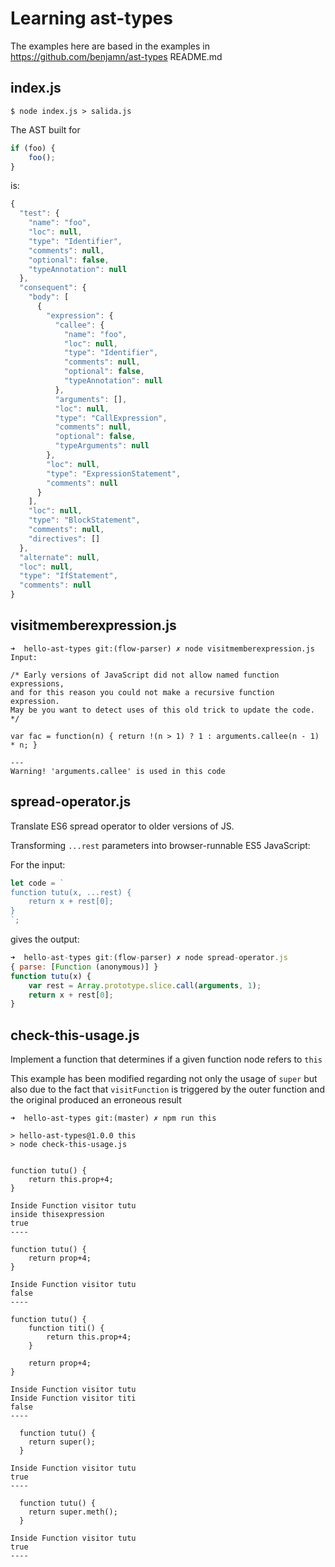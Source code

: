 # Learning ast-types 

The examples here are based in the examples in <https://github.com/benjamn/ast-types>
README.md

## index.js

```
$ node index.js > salida.js
```

The AST built for 

```js
if (foo) {
    foo();
}
```

is:

```js
{
  "test": {
    "name": "foo",
    "loc": null,
    "type": "Identifier",
    "comments": null,
    "optional": false,
    "typeAnnotation": null
  },
  "consequent": {
    "body": [
      {
        "expression": {
          "callee": {
            "name": "foo",
            "loc": null,
            "type": "Identifier",
            "comments": null,
            "optional": false,
            "typeAnnotation": null
          },
          "arguments": [],
          "loc": null,
          "type": "CallExpression",
          "comments": null,
          "optional": false,
          "typeArguments": null
        },
        "loc": null,
        "type": "ExpressionStatement",
        "comments": null
      }
    ],
    "loc": null,
    "type": "BlockStatement",
    "comments": null,
    "directives": []
  },
  "alternate": null,
  "loc": null,
  "type": "IfStatement",
  "comments": null
}
```

## visitmemberexpression.js 

```
➜  hello-ast-types git:(flow-parser) ✗ node visitmemberexpression.js 
Input:

/* Early versions of JavaScript did not allow named function expressions, 
and for this reason you could not make a recursive function expression. 
May be you want to detect uses of this old trick to update the code.
*/

var fac = function(n) { return !(n > 1) ? 1 : arguments.callee(n - 1) * n; }

---
Warning! 'arguments.callee' is used in this code
```

## spread-operator.js

Translate ES6 spread operator to older versions of JS.

Transforming `...rest` parameters into browser-runnable ES5 JavaScript:


For the input:

```js 
let code = `
function tutu(x, ...rest) {
    return x + rest[0];
}
`;
```

gives the output:

```js
➜  hello-ast-types git:(flow-parser) ✗ node spread-operator.js
{ parse: [Function (anonymous)] }
function tutu(x) {
    var rest = Array.prototype.slice.call(arguments, 1);
    return x + rest[0];
}
```

## check-this-usage.js

Implement a function that determines if a given function node refers to `this`

This example has been modified regarding not only the usage of `super`  but also due to the fact
that `visitFunction` is triggered by the outer function and the original  produced an erroneous result 


```
➜  hello-ast-types git:(master) ✗ npm run this

> hello-ast-types@1.0.0 this
> node check-this-usage.js


function tutu() {
    return this.prop+4;
}

Inside Function visitor tutu
inside thisexpression
true
----

function tutu() {
    return prop+4;
}

Inside Function visitor tutu
false
----

function tutu() {
    function titi() {
        return this.prop+4;
    }
    
    return prop+4;
}

Inside Function visitor tutu
Inside Function visitor titi
false
----

  function tutu() {
    return super();
  }

Inside Function visitor tutu
true
----

  function tutu() {
    return super.meth();
  }

Inside Function visitor tutu
true
----
```